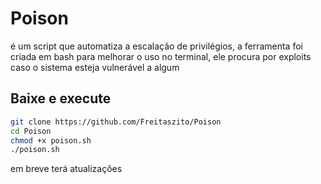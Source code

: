 # Poison
é um script que automatiza a escalação de privilégios, a ferramenta foi criada em bash para melhorar o uso no terminal, ele procura por exploits caso o sistema esteja vulnerável a algum

## Baixe e execute

```bash
git clone https://github.com/Freitaszito/Poison
cd Poison
chmod +x poison.sh
./poison.sh
```
em breve terá atualizações
